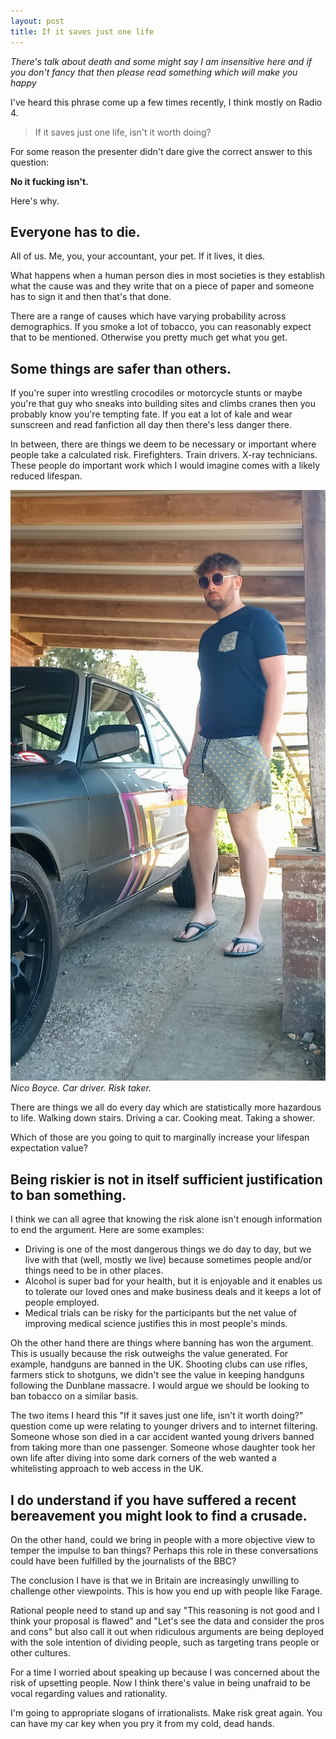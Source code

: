 ```yaml
---
layout: post
title: If it saves just one life
---
```


*There's talk about death and some might say I am insensitive here and if you don't fancy that then please read something which will make you happy*

I've heard this phrase come up a few times recently, I think mostly on Radio 4.

> If it saves just one life, isn't it worth doing?

For some reason the presenter didn't dare give the correct answer to this question:<!--excerpt-end-->

**No it fucking isn't.**

Here's why.

## Everyone has to die.

All of us. Me, you, your accountant, your pet. If it lives, it dies.

What happens when a human person dies in most societies is they establish what the cause was and they write that on a piece of paper and someone has to sign it and then that's that done.

There are a range of causes which have varying probability across demographics. If you smoke a lot of tobacco, you can reasonably expect that to be mentioned. Otherwise you pretty much get what you get.

## Some things are safer than others.

If you're super into wrestling crocodiles or motorcycle stunts or maybe you're that guy who sneaks into building sites and climbs cranes then you probably know you're tempting fate. If you eat a lot of kale and wear sunscreen and read fanfiction all day then there's less danger there.

In between, there are things we deem to be necessary or important where people take a calculated risk. Firefighters. Train drivers. X-ray technicians. These people do important work which I would imagine comes with a likely reduced lifespan.

![Driver.](/public/img/drive.jpg)
*Nico Boyce. Car driver. Risk taker.*

There are things we all do every day which are statistically more hazardous to life. Walking down stairs. Driving a car. Cooking meat. Taking a shower.

Which of those are you going to quit to marginally increase your lifespan expectation value?

## Being riskier is not in itself sufficient justification to ban something.

I think we can all agree that knowing the risk alone isn't enough information to end the argument. Here are some examples:

* Driving is one of the most dangerous things we do day to day, but we live with that (well, mostly we live) because sometimes people and/or things need to be in other places.
* Alcohol is super bad for your health, but it is enjoyable and it enables us to tolerate our loved ones and make business deals and it keeps a lot of people employed.
* Medical trials can be risky for the participants but the net value of improving medical science justifies this in most people's minds.

Oh the other hand there are things where banning has won the argument. This is usually because the risk outweighs the value generated. For example, handguns are banned in the UK. Shooting clubs can use rifles, farmers stick to shotguns, we didn't see the value in keeping handguns following the Dunblane massacre. I would argue we should be looking to ban tobacco on a similar basis.

The two items I heard this "If it saves just one life, isn't it worth doing?" question come up were relating to younger drivers and to internet filtering. Someone whose son died in a car accident wanted young drivers banned from taking more than one passenger. Someone whose daughter took her own life after diving into some dark corners of the web wanted a whitelisting approach to web access in the UK.

## I do understand if you have suffered a recent bereavement you might look to find a crusade.

On the other hand, could we bring in people with a more objective view to temper the impulse to ban things? Perhaps this role in these conversations could have been fulfilled by the journalists of the BBC?

The conclusion I have is that we in Britain are increasingly unwilling to challenge other viewpoints. This is how you end up with people like Farage.

Rational people need to stand up and say "This reasoning is not good and I think your proposal is flawed" and "Let's see the data and consider the pros and cons" but also call it out when ridiculous arguments are being deployed with the sole intention of dividing people, such as targeting trans people or other cultures.

For a time I worried about speaking up because I was concerned about the risk of upsetting people. Now I think there's value in being unafraid to be vocal regarding values and rationality.

I'm going to appropriate slogans of irrationalists. Make risk great again. You can have my car key when you pry it from my cold, dead hands.